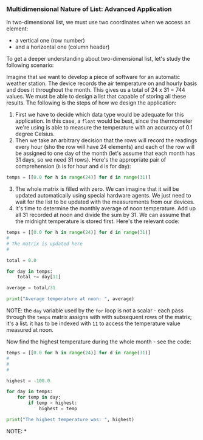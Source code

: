 ### Multidimensional Nature of List: Advanced Application

In two-dimensional list, we must use two coordinates when we access an element:

* a vertical one (row number)
* and a horizontal one (column header)

To get a deeper understanding about two-dimensional list, let's study the following scenario:

Imagine that we want to develop a piece of software for an automatic weather station. The device records the air temperature on and hourly basis and does it throughout the month. This gives us a total of 24 x 31 = 744 values. We must be able to design a list that capable of storing all these results. The following is the steps of how we design the application:

1. First we have to decide which data type would be adequate for this application. In this case, a ``float`` would be best, since the thermometer we're using is able to measure the temperature with an accuracy of 0.1 degree Celsius.
2. Then we take an arbitrary decision that the rows will record the readings every hour (sho the row will have 24 elements) and each of the row will be assigned to one day of the month (let's assume that each month has 31 days, so we need 31 rows). Here's the appropriate pair of comprehension (```h``` is for hour and ```d``` is for day):

```python
temps = [[0.0 for h in range(24)] for d in range(31)]
```

3. The whole matrix is filled with zero. We can imagine that it will be updated automatically using special hardware agents. We just need to wait for the list to be updated with the measurements from our devices. 
4. It's time to determine the monthly average of noon temperature. Add up all 31 recorded at noon and divide the sum by 31. We can assume that the midnight temperature is stored first. Here's the relevant code:
```python
temps = [[0.0 for h in range(24)] for d in range(31)]
#
# The matrix is updated here
#

total = 0.0 

for day in temps:
    total += day[11]

average = total/31

print("Average temperature at noon: ", average)
```
NOTE: the ```day``` variable used by the ```for``` loop is not a scalar - each pass through the ```temps``` matrix assigns with with subsequent rows of the matrix; it's a list. it has to be indexed with ```11``` to access the temperature value measured at noon.

Now find the highest temperature during the whole month - see the code:
```python
temps = [[0.0 for h in range(24)] for d in range(31)]
#
#
#

highest = -100.0

for day in temps:
    for temp in day:
        if temp > highest:
            highest = temp

print("The highest temperature was: ", highest)
```
NOTE: 
*
